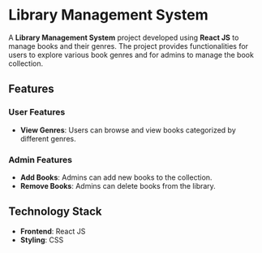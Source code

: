 # Library Management System

A **Library Management System** project developed using **React JS** to manage books and their genres. The project provides functionalities for users to explore various book genres and for admins to manage the book collection.

## Features

### User Features
- **View Genres**: Users can browse and view books categorized by different genres.

### Admin Features
- **Add Books**: Admins can add new books to the collection.
- **Remove Books**: Admins can delete books from the library.

## Technology Stack
- **Frontend**: React JS
- **Styling**: CSS




